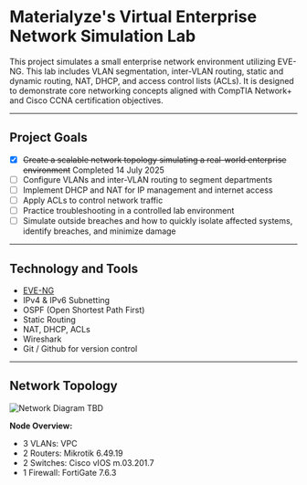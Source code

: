 # Materialyze's Virtual Enterprise Network Simulation Lab

This project simulates a small enterprise network environment utilizing EVE-NG. This lab includes VLAN segmentation, inter-VLAN routing, static and dynamic routing, NAT, DHCP, and access control lists (ACLs). It is designed to demonstrate core networking concepts aligned with CompTIA Network+ and Cisco CCNA certification objectives.

---

## Project Goals

- [X] ~~Create a scalable network topology simulating a real-world enterprise environment~~ Completed 14 July 2025
- [ ] Configure VLANs and inter-VLAN routing to segment departments
- [ ] Implement DHCP and NAT for IP management and internet access
- [ ] Apply ACLs to control network traffic
- [ ] Practice troubleshooting in a controlled lab environment
- [ ] Simulate outside breaches and how to quickly isolate affected systems, identify breaches, and minimize damage

---

## Technology and Tools

- [EVE-NG ](https://www.eve-ng.net/)
- IPv4 & IPv6 Subnetting
- OSPF (Open Shortest Path First)
- Static Routing
- NAT, DHCP, ACLs
- Wireshark
- Git / Github for version control

---

## Network Topology

![Network Diagram TBD](topology-diagram.png)

**Node Overview:** 

- 3 VLANs: VPC
- 2 Routers: Mikrotik 6.49.19
- 2 Switches: Cisco vIOS m.03.201.7
- 1 Firewall: FortiGate 7.6.3
